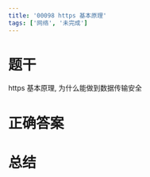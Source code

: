 ```yaml
---
title: '00098 https 基本原理'
tags: ['网络', '未完成']
---
```


# 题干

https 基本原理, 为什么能做到数据传输安全

# 正确答案



# 总结



<script>
  function func() {

  }
  
</script>